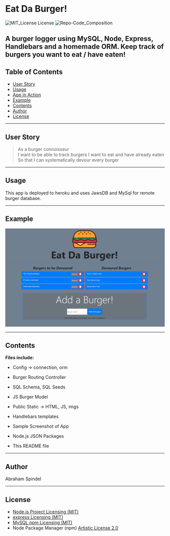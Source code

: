 # Eat Da Burger!
 ![MIT_License License](https://img.shields.io/badge/License-MIT_License-brightgreen)
  ![Repo-Code_Composition](https://img.shields.io/github/languages/top/abraspin/burger) 
  
A burger logger using MySQL, Node, Express, Handlebars and a homemade ORM. Keep track of burgers you want to eat / have eaten!
---

## Table of Contents
  
* [User Story](#User-Story)
* [Usage](#Usage)
* [App in Action](#App-in-Action)
* [Example](#Example)
* [Contents](#Contents)
* [Author](#Author)
* [License](#License)
  
---

## User Story
>As a burger connoisseur  
>I want to be able to track burgers I want to eat and have already eaten  
>So that I can systematically devour every burger  

---


## Usage 
  
This app is deployed to heroku and uses JawsDB and MySql for remote burger database.  

---


## Example
![Screenshot of deployed app](./app-screenshot.png)


---

## Contents
**Files include:**
* Config -> connection, orm
* Burger Routing Controller
* SQL Schema, SQL Seeds

* JS Burger Model
* Public Static -> HTML, JS, imgs
* Handlebars templates
* Sample Screenshot of App 
* Node.js JSON Packages
* This README file

---

## Author
Abraham Spindel  

---

## License
* [Node.js Project Licensing (MIT)](https://raw.githubusercontent.com/nodejs/node/master/LICENSE)   
* [express Licensing (MIT)](https://github.com/expressjs/express/blob/HEAD/LICENSE)   
* [MySQL npm Licensing (MIT)](https://github.com/mysqljs/mysql/blob/master/License)  
* Node Package Manager (npm) [Artistic License 2.0](https://www.npmjs.com/policies/npm-license)  


